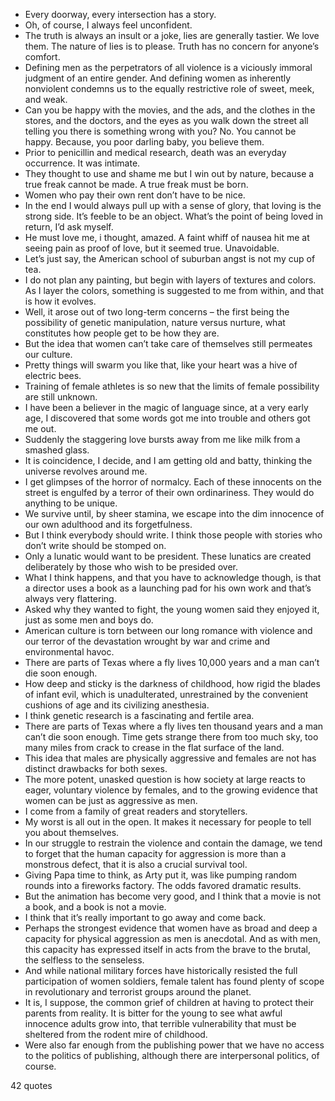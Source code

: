  - Every doorway, every intersection has a story.
 - Oh, of course, I always feel unconfident.
 - The truth is always an insult or a joke, lies are generally tastier. We love them. The nature of lies is to please. Truth has no concern for anyone’s comfort.
 - Defining men as the perpetrators of all violence is a viciously immoral judgment of an entire gender. And defining women as inherently nonviolent condemns us to the equally restrictive role of sweet, meek, and weak.
 - Can you be happy with the movies, and the ads, and the clothes in the stores, and the doctors, and the eyes as you walk down the street all telling you there is something wrong with you? No. You cannot be happy. Because, you poor darling baby, you believe them.
 - Prior to penicillin and medical research, death was an everyday occurrence. It was intimate.
 - They thought to use and shame me but I win out by nature, because a true freak cannot be made. A true freak must be born.
 - Women who pay their own rent don’t have to be nice.
 - In the end I would always pull up with a sense of glory, that loving is the strong side. It’s feeble to be an object. What’s the point of being loved in return, I’d ask myself.
 - He must love me, i thought, amazed. A faint whiff of nausea hit me at seeing pain as proof of love, but it seemed true. Unavoidable.
 - Let’s just say, the American school of suburban angst is not my cup of tea.
 - I do not plan any painting, but begin with layers of textures and colors. As I layer the colors, something is suggested to me from within, and that is how it evolves.
 - Well, it arose out of two long-term concerns – the first being the possibility of genetic manipulation, nature versus nurture, what constitutes how people get to be how they are.
 - But the idea that women can’t take care of themselves still permeates our culture.
 - Pretty things will swarm you like that, like your heart was a hive of electric bees.
 - Training of female athletes is so new that the limits of female possibility are still unknown.
 - I have been a believer in the magic of language since, at a very early age, I discovered that some words got me into trouble and others got me out.
 - Suddenly the staggering love bursts away from me like milk from a smashed glass.
 - It is coincidence, I decide, and I am getting old and batty, thinking the universe revolves around me.
 - I get glimpses of the horror of normalcy. Each of these innocents on the street is engulfed by a terror of their own ordinariness. They would do anything to be unique.
 - We survive until, by sheer stamina, we escape into the dim innocence of our own adulthood and its forgetfulness.
 - But I think everybody should write. I think those people with stories who don’t write should be stomped on.
 - Only a lunatic would want to be president. These lunatics are created deliberately by those who wish to be presided over.
 - What I think happens, and that you have to acknowledge though, is that a director uses a book as a launching pad for his own work and that’s always very flattering.
 - Asked why they wanted to fight, the young women said they enjoyed it, just as some men and boys do.
 - American culture is torn between our long romance with violence and our terror of the devastation wrought by war and crime and environmental havoc.
 - There are parts of Texas where a fly lives 10,000 years and a man can’t die soon enough.
 - How deep and sticky is the darkness of childhood, how rigid the blades of infant evil, which is unadulterated, unrestrained by the convenient cushions of age and its civilizing anesthesia.
 - I think genetic research is a fascinating and fertile area.
 - There are parts of Texas where a fly lives ten thousand years and a man can’t die soon enough. Time gets strange there from too much sky, too many miles from crack to crease in the flat surface of the land.
 - This idea that males are physically aggressive and females are not has distinct drawbacks for both sexes.
 - The more potent, unasked question is how society at large reacts to eager, voluntary violence by females, and to the growing evidence that women can be just as aggressive as men.
 - I come from a family of great readers and storytellers.
 - My worst is all out in the open. It makes it necessary for people to tell you about themselves.
 - In our struggle to restrain the violence and contain the damage, we tend to forget that the human capacity for aggression is more than a monstrous defect, that it is also a crucial survival tool.
 - Giving Papa time to think, as Arty put it, was like pumping random rounds into a fireworks factory. The odds favored dramatic results.
 - But the animation has become very good, and I think that a movie is not a book, and a book is not a movie.
 - I think that it’s really important to go away and come back.
 - Perhaps the strongest evidence that women have as broad and deep a capacity for physical aggression as men is anecdotal. And as with men, this capacity has expressed itself in acts from the brave to the brutal, the selfless to the senseless.
 - And while national military forces have historically resisted the full participation of women soldiers, female talent has found plenty of scope in revolutionary and terrorist groups around the planet.
 - It is, I suppose, the common grief of children at having to protect their parents from reality. It is bitter for the young to see what awful innocence adults grow into, that terrible vulnerability that must be sheltered from the rodent mire of childhood.
 - Were also far enough from the publishing power that we have no access to the politics of publishing, although there are interpersonal politics, of course.

42 quotes